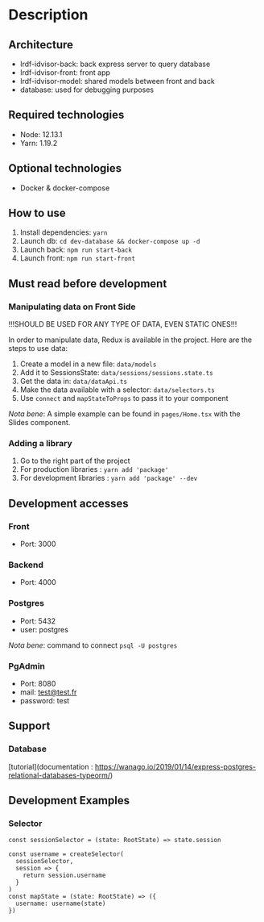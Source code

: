 # Description

## Architecture

* lrdf-idvisor-back: back express server to query database
* lrdf-idvisor-front: front app
* lrdf-idvisor-model: shared models between front and back
* database: used for debugging purposes

## Required technologies

* Node: 12.13.1
* Yarn: 1.19.2

## Optional technologies

* Docker & docker-compose

## How to use

1. Install dependencies: `yarn`
2. Launch db: `cd dev-database && docker-compose up -d`
3. Launch back: `npm run start-back`
4. Launch front: `npm run start-front`

## Must read before development

### Manipulating data on Front Side

!!!SHOULD BE USED FOR ANY TYPE OF DATA, EVEN STATIC ONES!!!

In order to manipulate data, Redux is available in the project.
Here are the steps to use data:
1. Create a model in a new file: `data/models`
2. Add it to SessionsState: `data/sessions/sessions.state.ts`
3. Get the data in: `data/dataApi.ts`
4. Make the data available with a selector: `data/selectors.ts`
5. Use `connect` and `mapStateToProps` to pass it to your component

*Nota bene*: A simple example can be found in  `pages/Home.tsx` with the Slides component.

### Adding a library

1. Go to the right part of the project
2. For production libraries : `yarn add 'package'`
3. For development libraries : `yarn add 'package' --dev`

## Development accesses

### Front

* Port: 3000

### Backend

* Port: 4000

### Postgres

* Port: 5432
* user: postgres

*Nota bene*: command to connect `psql -U postgres` 

### PgAdmin

* Port: 8080
* mail: test@test.fr
* password: test

## Support

### Database

[tutorial](documentation : https://wanago.io/2019/01/14/express-postgres-relational-databases-typeorm/)


## Development Examples

### Selector

```
const sessionSelector = (state: RootState) => state.session

const username = createSelector(
  sessionSelector,
  session => {
    return session.username
  }
)
const mapState = (state: RootState) => ({
  username: username(state)
})
```